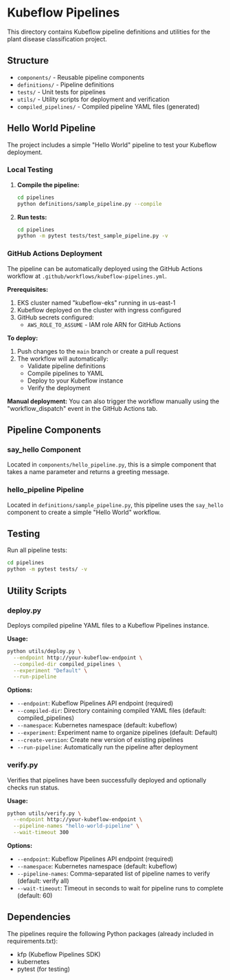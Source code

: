 # Kubeflow Pipelines

This directory contains Kubeflow pipeline definitions and utilities for the plant disease classification project.

## Structure

- `components/` - Reusable pipeline components
- `definitions/` - Pipeline definitions
- `tests/` - Unit tests for pipelines
- `utils/` - Utility scripts for deployment and verification
- `compiled_pipelines/` - Compiled pipeline YAML files (generated)

## Hello World Pipeline

The project includes a simple "Hello World" pipeline to test your Kubeflow deployment.

### Local Testing

1. **Compile the pipeline:**
   ```bash
   cd pipelines
   python definitions/sample_pipeline.py --compile
   ```

2. **Run tests:**
   ```bash
   cd pipelines
   python -m pytest tests/test_sample_pipeline.py -v
   ```

### GitHub Actions Deployment

The pipeline can be automatically deployed using the GitHub Actions workflow at `.github/workflows/kubeflow-pipelines.yml`.

**Prerequisites:**
1. EKS cluster named "kubeflow-eks" running in us-east-1
2. Kubeflow deployed on the cluster with ingress configured
3. GitHub secrets configured:
   - `AWS_ROLE_TO_ASSUME` - IAM role ARN for GitHub Actions

**To deploy:**
1. Push changes to the `main` branch or create a pull request
2. The workflow will automatically:
   - Validate pipeline definitions
   - Compile pipelines to YAML
   - Deploy to your Kubeflow instance
   - Verify the deployment

**Manual deployment:**
You can also trigger the workflow manually using the "workflow_dispatch" event in the GitHub Actions tab.

## Pipeline Components

### say_hello Component
Located in `components/hello_pipeline.py`, this is a simple component that takes a name parameter and returns a greeting message.

### hello_pipeline Pipeline
Located in `definitions/sample_pipeline.py`, this pipeline uses the `say_hello` component to create a simple "Hello World" workflow.

## Testing

Run all pipeline tests:
```bash
cd pipelines
python -m pytest tests/ -v
```

## Utility Scripts

### deploy.py
Deploys compiled pipeline YAML files to a Kubeflow Pipelines instance.

**Usage:**
```bash
python utils/deploy.py \
  --endpoint http://your-kubeflow-endpoint \
  --compiled-dir compiled_pipelines \
  --experiment "Default" \
  --run-pipeline
```

**Options:**
- `--endpoint`: Kubeflow Pipelines API endpoint (required)
- `--compiled-dir`: Directory containing compiled YAML files (default: compiled_pipelines)
- `--namespace`: Kubernetes namespace (default: kubeflow)
- `--experiment`: Experiment name to organize pipelines (default: Default)
- `--create-version`: Create new version of existing pipelines
- `--run-pipeline`: Automatically run the pipeline after deployment

### verify.py
Verifies that pipelines have been successfully deployed and optionally checks run status.

**Usage:**
```bash
python utils/verify.py \
  --endpoint http://your-kubeflow-endpoint \
  --pipeline-names "hello-world-pipeline" \
  --wait-timeout 300
```

**Options:**
- `--endpoint`: Kubeflow Pipelines API endpoint (required)
- `--namespace`: Kubernetes namespace (default: kubeflow)
- `--pipeline-names`: Comma-separated list of pipeline names to verify (default: verify all)
- `--wait-timeout`: Timeout in seconds to wait for pipeline runs to complete (default: 60)

## Dependencies

The pipelines require the following Python packages (already included in requirements.txt):
- kfp (Kubeflow Pipelines SDK)
- kubernetes
- pytest (for testing)
